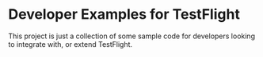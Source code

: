 Developer Examples for TestFlight
=================================

This project is just a collection of some sample code for developers looking to integrate with, or extend TestFlight.
